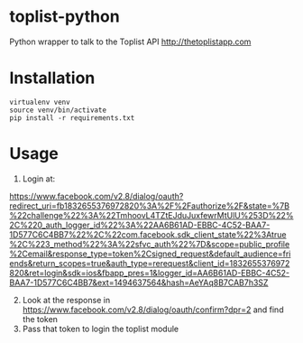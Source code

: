 # toplist-python
Python wrapper to talk to the Toplist API http://thetoplistapp.com

# Installation
```
virtualenv venv
source venv/bin/activate
pip install -r requirements.txt
```

# Usage
1. Login at:

https://www.facebook.com/v2.8/dialog/oauth?redirect_uri=fb1832655376972820%3A%2F%2Fauthorize%2F&state=%7B%22challenge%22%3A%22TmhoovL4TZtEJduJuxfewrMtUlU%253D%22%2C%220_auth_logger_id%22%3A%22AA6B61AD-EBBC-4C52-BAA7-1D577C6C4BB7%22%2C%22com.facebook.sdk_client_state%22%3Atrue%2C%223_method%22%3A%22sfvc_auth%22%7D&scope=public_profile%2Cemail&response_type=token%2Csigned_request&default_audience=friends&return_scopes=true&auth_type=rerequest&client_id=1832655376972820&ret=login&sdk=ios&fbapp_pres=1&logger_id=AA6B61AD-EBBC-4C52-BAA7-1D577C6C4BB7&ext=1494637564&hash=AeYAq8B7CAB7h3SZ

2. Look at the response in https://www.facebook.com/v2.8/dialog/oauth/confirm?dpr=2 and find the token
3. Pass that token to login the toplist module
